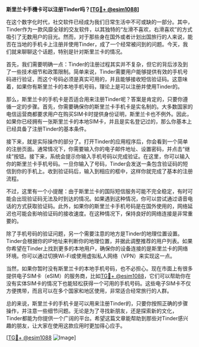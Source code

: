**斯里兰卡手機卡可以注册Tinder吗？[[TG💪+ @esim1088](https://t.me/s/esim1088)]**

在这个数字化时代，社交软件已经成为我们日常生活中不可或缺的一部分。其中，Tinder作为一款风靡全球的交友软件，以其独特的“左滑不喜欢，右滑喜欢”的方式吸引了无数用户的目光。然而，对于那些身在国外或者计划出国旅行的人来说，能否在当地的手机卡上注册并使用Tinder，成了一个经常被问到的问题。今天，我们就来聊聊这个话题，特别是针对斯里兰卡的情况。

首先，我们需要明确一点：Tinder的注册过程其实并不复杂，但它的背后涉及到了一些技术细节和政策限制。简单来说，Tinder需要用户能够提供有效的手机号码进行验证，而这个号码必须是真实可用的，并且能够接收短信验证码。这意味着，如果你有斯里兰卡的本地手机号码，理论上是可以注册并使用Tinder的。

那么，斯里兰卡的手机卡是否适合用来注册Tinder呢？答案是肯定的，只要你遵循一定的步骤。首先，你需要确保你的斯里兰卡手机卡是实名制的。大多数国家的电信运营商都要求用户在购买SIM卡时提供身份证明，斯里兰卡也不例外。因此，如果你已经拥有一张斯里兰卡的本地SIM卡，并且是实名登记过的，那么你基本上已经具备了注册Tinder的基本条件。

接下来，就是实际操作的部分了。打开Tinder的应用程序后，你会看到一个简单的注册页面。通常情况下，你需要输入你的电子邮件地址、设置密码，并点击“继续”按钮。接下来，系统会提示你输入手机号码以完成验证。在这里，你可以输入你的斯里兰卡手机号码。一旦你输入了号码，Tinder会发送一条包含验证码的短信到你的手机上。收到验证码后，输入到相应的框中，这样你就完成了基本的注册流程。

不过，这里有一个小提醒：由于斯里兰卡的国际短信服务可能不完全稳定，有时可能会出现验证码无法及时到达的情况。如果遇到这种情况，你可以尝试通过语音电话的方式获取验证码。此外，如果你的斯里兰卡手机号码是在国外使用的，网络延迟也可能会影响验证码的接收速度。在这种情况下，保持良好的网络连接是非常重要的。

除了手机号码的验证问题，另一个需要注意的地方是Tinder的地理位置设置。Tinder会根据你的IP地址来判断你的地理位置，并据此调整推荐的用户列表。如果你希望在Tinder上找到更多的本地用户，确保你的设备连接的是斯里兰卡的网络环境。你可以通过切换Wi-Fi或使用虚拟私人网络（VPN）来实现这一点。

当然，如果你暂时没有斯里兰卡的本地手机号码，也不必担心。现在市面上有很多提供电子SIM卡（eSIM）的服务商，比如[TG💪+ @esim1088](https://t.me/s/esim1088)，它们可以帮助你在没有实体SIM卡的情况下也能轻松获得一个可用的手机号码。这些电子SIM卡不仅方便携带，而且可以在多个国家和地区使用，非常适合经常旅行的人群。

总的来说，斯里兰卡的手机卡是可以用来注册Tinder的，只要你按照正确的步骤操作，并注意一些细节问题。无论是为了寻找新朋友，还是探索新的文化，Tinder都能为你提供一个广阔的平台。希望这篇文章能帮助到那些对Tinder感兴趣的朋友，让大家在使用这款应用时更加得心应手。

[[TG💪+ @esim1088](https://t.me/s/esim1088) ![Image](https://i.postimg.cc/4NQfJmqS/Snipaste-2025-05-13-00-14-12.png)]